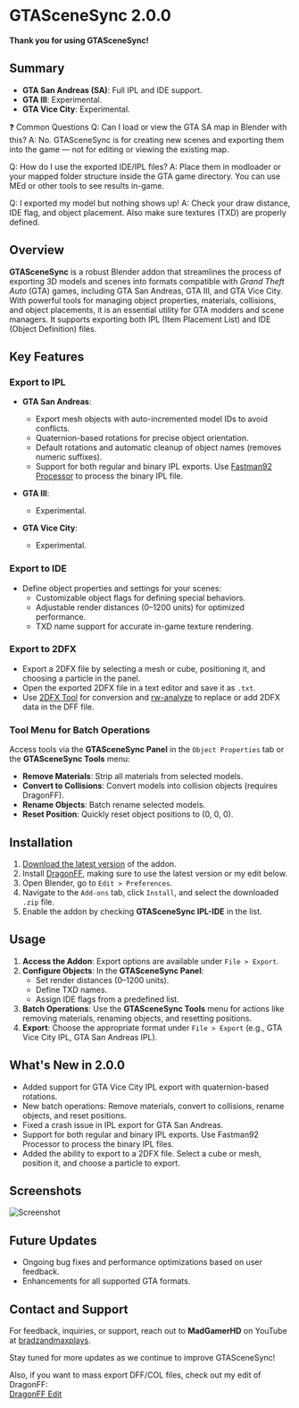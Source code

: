 # GTASceneSync 2.0.0

**Thank you for using GTASceneSync!**

## Summary
- **GTA San Andreas (SA)**: Full IPL and IDE support.  
- **GTA III**: Experimental.  
- **GTA Vice City**: Experimental.

❓ Common Questions
Q: Can I load or view the GTA SA map in Blender with this?
A: No. GTASceneSync is for creating new scenes and exporting them into the game — not for editing or viewing the existing map.

Q: How do I use the exported IDE/IPL files?
A: Place them in modloader or your mapped folder structure inside the GTA game directory. You can use MEd or other tools to see results in-game.

Q: I exported my model but nothing shows up!
A: Check your draw distance, IDE flag, and object placement. Also make sure textures (TXD) are properly defined.

## Overview
**GTASceneSync** is a robust Blender addon that streamlines the process of exporting 3D models and scenes into formats compatible with *Grand Theft Auto* (GTA) games, including GTA San Andreas, GTA III, and GTA Vice City. With powerful tools for managing object properties, materials, collisions, and object placements, it is an essential utility for GTA modders and scene managers. It supports exporting both IPL (Item Placement List) and IDE (Object Definition) files.

## Key Features

### **Export to IPL**
- **GTA San Andreas**:  
  - Export mesh objects with auto-incremented model IDs to avoid conflicts.  
  - Quaternion-based rotations for precise object orientation.  
  - Default rotations and automatic cleanup of object names (removes numeric suffixes).  
  - Support for both regular and binary IPL exports. Use [Fastman92 Processor](https://gtaforums.com/topic/857375-fastman92-processor/) to process the binary IPL file.

- **GTA III**:  
  - Experimental.

- **GTA Vice City**:  
  - Experimental.

### **Export to IDE**
- Define object properties and settings for your scenes:  
  - Customizable object flags for defining special behaviors.  
  - Adjustable render distances (0–1200 units) for optimized performance.  
  - TXD name support for accurate in-game texture rendering.

### **Export to 2DFX**
- Export a 2DFX file by selecting a mesh or cube, positioning it, and choosing a particle in the panel.  
- Open the exported 2DFX file in a text editor and save it as `.txt`.  
- Use [2DFX Tool](https://github.com/MadGamerHD/2DFX-Tool) for conversion and [rw-analyze](https://github.com/andrenanninga/mashed/tree/master/tools/rw-analyze) to replace or add 2DFX data in the DFF file.

### **Tool Menu for Batch Operations**
Access tools via the **GTASceneSync Panel** in the `Object Properties` tab or the **GTASceneSync Tools** menu:  
- **Remove Materials**: Strip all materials from selected models.  
- **Convert to Collisions**: Convert models into collision objects (requires DragonFF).  
- **Rename Objects**: Batch rename selected models.  
- **Reset Position**: Quickly reset object positions to (0, 0, 0).

## Installation
1. [Download the latest version](https://github.com/MadGamerHD/GTASceneSync/archive/refs/heads/main.zip) of the addon.  
2. Install [DragonFF](https://github.com/Parik27/DragonFF), making sure to use the latest version or my edit below.  
3. Open Blender, go to `Edit > Preferences`.  
4. Navigate to the `Add-ons` tab, click `Install`, and select the downloaded `.zip` file.  
5. Enable the addon by checking **GTASceneSync IPL-IDE** in the list.

## Usage
1. **Access the Addon**: Export options are available under `File > Export`.  
2. **Configure Objects**: In the **GTASceneSync Panel**:  
   - Set render distances (0–1200 units).  
   - Define TXD names.  
   - Assign IDE flags from a predefined list.  
3. **Batch Operations**: Use the **GTASceneSync Tools** menu for actions like removing materials, renaming objects, and resetting positions.  
4. **Export**: Choose the appropriate format under `File > Export` (e.g., GTA Vice City IPL, GTA San Andreas IPL).

## What's New in 2.0.0
- Added support for GTA Vice City IPL export with quaternion-based rotations.  
- New batch operations: Remove materials, convert to collisions, rename objects, and reset positions.  
- Fixed a crash issue in IPL export for GTA San Andreas.  
- Support for both regular and binary IPL exports. Use Fastman92 Processor to process the binary IPL files.  
- Added the ability to export to a 2DFX file. Select a cube or mesh, position it, and choose a particle to export.

## Screenshots
![Screenshot](https://github.com/user-attachments/assets/96cf2f99-d6db-4573-9a14-0c6eaaebaa42)

## Future Updates
- Ongoing bug fixes and performance optimizations based on user feedback.  
- Enhancements for all supported GTA formats.

## Contact and Support
For feedback, inquiries, or support, reach out to **MadGamerHD** on YouTube at [bradzandmaxplays](https://www.youtube.com/@bradzandmaxplays).  

Stay tuned for more updates as we continue to improve GTASceneSync!

Also, if you want to mass export DFF/COL files, check out my edit of DragonFF:  
[DragonFF Edit](https://github.com/MadGamerHD/DragonFF-Edit)

